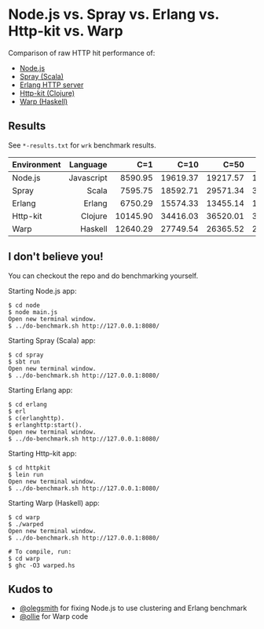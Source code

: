# Node.js vs. Spray vs. Erlang vs. Http-kit vs. Warp

Comparison of raw HTTP hit performance of:

- [Node.js](http://nodejs.org)
- [Spray (Scala)](http://spray.io)
- [Erlang HTTP server](http://erlang.org/doc/apps/inets/http_server.html)
- [Http-kit (Clojure)](http://http-kit.org/index.html)
- [Warp (Haskell)](http://hackage.haskell.org/package/warp)

## Results

See `*-results.txt` for `wrk` benchmark results.

| Environment | Language    | C=1         | C=10        | C=50        | C=100       |
|-------------|------------:|------------:|------------:|------------:|------------:|
| Node.js     | Javascript  | 8590.95     | 19619.37    | 19217.57    | 19606.67    |
| Spray       | Scala       | 7595.75     | 18592.71    | 29571.34    | 31541.73    |
| Erlang      | Erlang      | 6750.29     | 15574.33    | 13455.14    | 13931.52    |
| Http-kit    | Clojure     | 10145.90    | 34416.03    | 36520.01    | 34391.64    |
| Warp        | Haskell     | 12640.29    | 27749.54    | 26365.52    | 23916.69    |


## I don't believe you!

You can checkout the repo and do benchmarking yourself.

Starting Node.js app:

    $ cd node
    $ node main.js
    Open new terminal window.
    $ ../do-benchmark.sh http://127.0.0.1:8080/

Starting Spray (Scala) app:

    $ cd spray
    $ sbt run
    Open new terminal window.
    $ ../do-benchmark.sh http://127.0.0.1:8080/

Starting Erlang app:

    $ cd erlang
    $ erl
    $ c(erlanghttp).
    $ erlanghttp:start().
    Open new terminal window.
    $ ../do-benchmark.sh http://127.0.0.1:8080/

Starting Http-kit app:

    $ cd httpkit
    $ lein run
    Open new terminal window.
    $ ../do-benchmark.sh http://127.0.0.1:8080/

Starting Warp (Haskell) app:

    $ cd warp
    $ ./warped
    Open new terminal window.
    $ ../do-benchmark.sh http://127.0.0.1:8080/

    # To compile, run:
    $ cd warp
    $ ghc -O3 warped.hs

## Kudos to

- [@olegsmith](https://github.com/olegsmith) for fixing Node.js to use clustering and Erlang benchmark
- [@ollie](https://github.com/ollie) for Warp code
